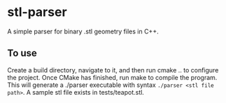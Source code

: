 # stl-parser
A simple parser for binary .stl geometry files in C++.

## To use

Create a build directory, navigate to it, and then run cmake .. to configure the project. Once CMake has finished, run make to compile the program. This will generate a ./parser executable with syntax ```./parser <stl file path>```. A sample stl file exists in tests/teapot.stl.
